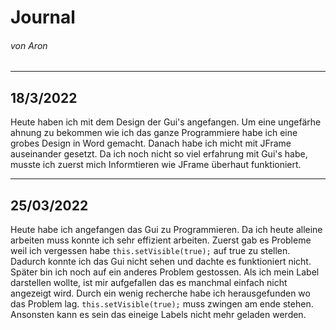 # Journal 
###### von Aron

---
## 18/3/2022
Heute haben ich mit dem Design der Gui's angefangen. Um eine ungefärhe ahnung zu bekommen wie ich das ganze Programmiere habe ich eine grobes Design in Word gemacht. Danach habe ich micht mit JFrame auseinander gesetzt. Da ich noch nicht so viel erfahrung mit Gui's habe, musste ich zuerst mich Informtieren wie JFrame überhaut funktioniert.

---
## 25/03/2022
Heute habe ich angefangen das Gui zu Programmieren. Da ich heute alleine arbeiten muss konnte ich sehr effizient arbeiten. Zuerst gab es Probleme weil ich vergessen habe `this.setVisible(true);` auf true zu stellen. Dadurch konnte ich das Gui nicht sehen und dachte es funktioniert nicht. Später bin ich noch auf ein anderes Problem gestossen. Als ich mein Label darstellen wollte, ist mir aufgefallen das es manchmal einfach nicht angezeigt wird. Durch ein wenig recherche habe ich herausgefunden wo das Problem lag. `this.setVisible(true);` muss zwingen am ende stehen. Ansonsten kann es sein das eineige Labels nicht mehr geladen werden. 


